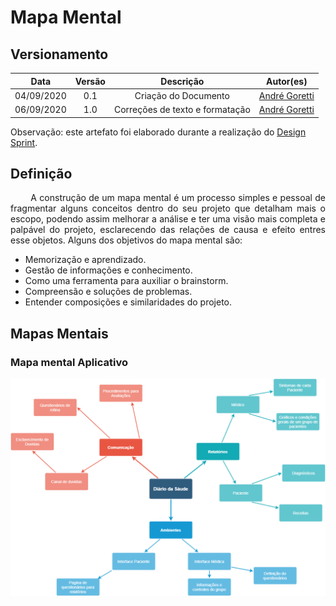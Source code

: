 # Mapa Mental
## Versionamento
| Data | Versão | Descrição | Autor(es) |
|:----:|:------:|:---------:|:---------:|
| 04/09/2020 | 0.1 | Criação do Documento | [André Goretti](https://github.com/AGoretti) |
| 06/09/2020 | 1.0 | Correções de texto e formatação | [André Goretti](https://github.com/AGoretti) |

Observação: este artefato foi elaborado durante a realização do <a href="https://unbarqdsw.github.io/2020.1_G5_Diario_da_Saude/design_sprint/">Design Sprint</a>.

## Definição

<p align="justify">&emsp;&emsp; A construção de um mapa mental é um processo simples e pessoal de fragmentar alguns conceitos dentro do seu projeto que detalham mais o escopo, podendo assim melhorar a análise e ter uma visão mais completa e palpável do projeto, esclarecendo das relações de causa e efeito entres esse objetos. Alguns dos objetivos do mapa mental são: </p>

- Memorização e aprendizado.
- Gestão de informações e conhecimento.
- Como uma ferramenta para auxiliar o brainstorm.
- Compreensão e soluções de problemas.
- Entender composições e similaridades do projeto.

## Mapas Mentais
### Mapa mental Aplicativo

[![mapa_mental](./img/mapa_mental.png)](./img/mapa_mental.png)
